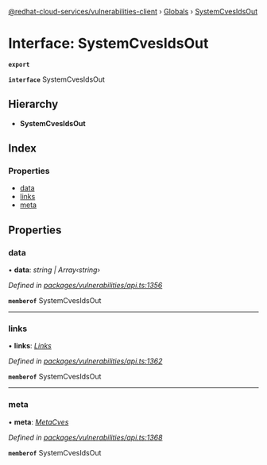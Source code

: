 [@redhat-cloud-services/vulnerabilities-client](../README.md) › [Globals](../globals.md) › [SystemCvesIdsOut](systemcvesidsout.md)

# Interface: SystemCvesIdsOut

**`export`** 

**`interface`** SystemCvesIdsOut

## Hierarchy

* **SystemCvesIdsOut**

## Index

### Properties

* [data](systemcvesidsout.md#data)
* [links](systemcvesidsout.md#links)
* [meta](systemcvesidsout.md#meta)

## Properties

###  data

• **data**: *string | Array‹string›*

*Defined in [packages/vulnerabilities/api.ts:1356](https://github.com/leSamo/javascript-clients/blob/master/packages/vulnerabilities/api.ts#L1356)*

**`memberof`** SystemCvesIdsOut

___

###  links

• **links**: *[Links](links.md)*

*Defined in [packages/vulnerabilities/api.ts:1362](https://github.com/leSamo/javascript-clients/blob/master/packages/vulnerabilities/api.ts#L1362)*

**`memberof`** SystemCvesIdsOut

___

###  meta

• **meta**: *[MetaCves](metacves.md)*

*Defined in [packages/vulnerabilities/api.ts:1368](https://github.com/leSamo/javascript-clients/blob/master/packages/vulnerabilities/api.ts#L1368)*

**`memberof`** SystemCvesIdsOut
